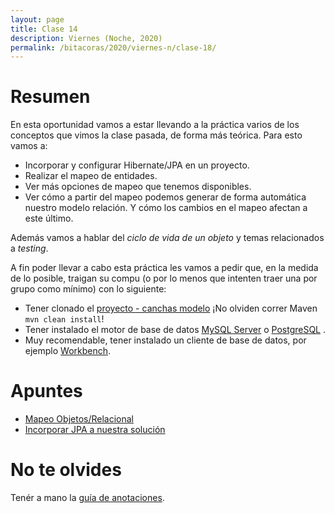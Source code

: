 ```yaml
---
layout: page
title: Clase 14
description: Viernes (Noche, 2020)
permalink: /bitacoras/2020/viernes-n/clase-18/
---
```


# Resumen
En esta oportunidad vamos a estar llevando a la práctica varios de los conceptos que vimos la clase pasada, de forma más teórica. Para esto vamos a:

- Incorporar y configurar Hibernate/JPA en un proyecto.
- Realizar el mapeo de entidades.
- Ver más opciones de mapeo que tenemos disponibles.
- Ver cómo a partir del mapeo podemos generar de forma automática nuestro modelo relación. Y cómo los cambios en el mapeo afectan a este último.

Además vamos a hablar del _ciclo de vida de un objeto_ y temas relacionados a _testing_.

A fin poder llevar a cabo  esta práctica les vamos a pedir que, en la medida de lo posible, traigan su compu (o por lo menos que intenten traer una por grupo como mínimo) con lo siguiente:
- Tener clonado el [proyecto - canchas modelo](https://github.com/dds-utn/jpa-proof-of-concept-template/tree/canchas-modelo) ¡No olviden correr Maven `mvn clean install`!
- Tener instalado el motor de base de datos [MySQL Server](https://dev.mysql.com/downloads/mysql/) o [PostgreSQL](https://www.postgresql.org/download/) .
- Muy recomendable, tener instalado un cliente de base de datos, por ejemplo [Workbench](https://dev.mysql.com/downloads/workbench/).


# Apuntes
- [Mapeo Objetos/Relacional](https://docs.google.com/document/d/1YLmp9vMnSzKg2emt3Bx564Tf1CLalShPc98Z8nCoi7s/edit)
- [Incorporar JPA a nuestra solución](https://docs.google.com/document/d/1dYvrVLRbFE9qwuKj5biz9oRBaRzj-K6ujIKOXNan02s/edit?ts=57e1f2b8#heading=h.kkyach7i1h8n)


# No te olvides
Tenér a mano la [guía de anotaciones](https://docs.google.com/document/d/1jWtehhVCFYECKvpdcCxnEgWZFCv2fR2WPyUJSoiX3II/edit#heading=h.r09lefmcufkn).
